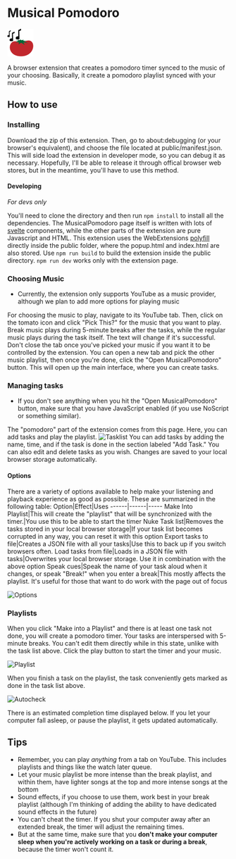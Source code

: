 # Musical Pomodoro

![tomato with music notes](public/favicon.svg)

A browser extension that creates a pomodoro timer synced to the music of your choosing.
Basically, it create a pomodoro playlist synced with your music.

## How to use

### Installing

Download the zip of this extension. Then, go to about:debugging (or your browser's equivalent), and choose the file located at public/manifest.json. This will side load the extension in developer mode, so you can debug it as necessary. Hopefully, I'll be able to release it through offical browser web stores, but in the meantime, you'll have to use this method.

#### Developing

*For devs only*

You'll need to clone the directory and then run `npm install` to install all the dependencies. The MusicalPomodoro page itself is written with lots of [svelte](https://svelte.dev) components, while the other parts of the extension are pure Javascript and HTML. This extension uses the WebExtensions [polyfill](https://github.com/mozilla/webextension-polyfill#basic-setup) directly inside the public folder, where the popup.html and index.html are also stored.
Use `npm run build` to build the extension inside the public directory. `npm run dev` works only with the extension page.

### Choosing Music

* Currently, the extension only supports YouTube as a music provider, although we plan to add more options for playing music

For choosing the music to play, navigate to its YouTube tab. Then, click on the tomato icon and click "Pick This?" for the music that you want to play. Break music plays during 5-minute breaks after the tasks, while the regular music plays during the task itself. The text will change if it's successful. Don't close the tab once you've picked your music if you want it to be controlled by the extension. You can open a new tab and pick the other music playlist, then once you're done, click the "Open MusicalPomodoro" button. This will open up the main interface, where you can create tasks.

### Managing tasks

* If you don't see anything when you hit the "Open MusicalPomodoro" button, make sure that you have JavaScript enabled (if you use NoScript or something similar).

The "pomodoro" part of the extension comes from this page. Here, you can add tasks and play the playlist.
![Tasklist](https://user-images.githubusercontent.com/55459863/118384696-39a9f300-b5d6-11eb-9905-b91b840813e2.gif)
You can add tasks by adding the name, time, and if the task is done in the section labeled "Add Task." You can also edit and delete tasks as you wish. Changes are saved to your local browser storage automatically.

#### Options

There are a variety of options available to help make your listening and playback experience as good as possible. These are summarized in the following table:
Option|Effect|Uses
------|------|-----
Make Into Playlist|This will create the "playlist" that will be synchronized with the timer.|You use this to be able to start the timer
Nuke Task list|Removes the tasks stored in your local browser storage|If your task list becomes corrupted in any way, you can reset it with this option
Export tasks to file|Creates a JSON file with all your tasks|Use this to back up if you switch browsers often.
Load tasks from file|Loads in a JSON file with tasks|Overwrites your local browser storage. Use it in combination with the above option
Speak cues|Speak the name of your task aloud when it changes, or speak "Break!" when you enter a break|This mostly affects the playlist. It's useful for those that want to do work with the page out of focus

![Options](https://user-images.githubusercontent.com/55459863/118384840-922dc000-b5d7-11eb-88fb-8325b3d4ddab.gif)



### Playlists

When you click "Make into a Playlist" and there is at least one task not done, you will create a pomodoro timer. Your tasks are interspersed with 5-minute breaks. You can't edit them directly while in this state, unlike with the task list above. Click the play button to start the timer and your music.

![Playlist](https://user-images.githubusercontent.com/55459863/118384826-67dc0280-b5d7-11eb-984e-ab82fa005cd5.gif)

When you finish a task on the playlist, the task conveniently gets marked as done in the task list above. 

![Autocheck](https://user-images.githubusercontent.com/55459863/118384849-b9848d00-b5d7-11eb-98ea-848334018882.gif)

There is an estimated completion time displayed below. If you let your computer fall asleep, or pause the playlist, it gets updated automatically.




## Tips

* Remember, you can play *anything* from a tab on YouTube. This includes playlists and things like the watch later queue.
* Let your music playlist be more intense than the break playlist, and within them, have lighter songs at the top and more intense songs at the bottom
* Sound effects, if you choose to use them, work best in your break playlist (although I'm thinking of adding the ability to have dedicated sound effects in the future)
* You can't cheat the timer. If you shut your computer away after an extended break, the timer will adjust the remaining times.
* But at the same time, make sure that you **don't make your computer sleep when you're actively working on a task or during a break**, because the timer won't count it.


